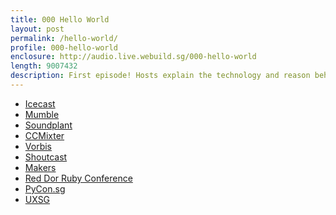 ```yaml
---
title: 000 Hello World
layout: post
permalink: /hello-world/
profile: 000-hello-world
enclosure: http://audio.live.webuild.sg/000-hello-world
length: 9007432
description: First episode! Hosts explain the technology and reason behind this live audio show
---
```

*   [Icecast][1]
*   [Mumble][2]
*   [Soundplant][3]
*   [CCMixter][4]
*   [Vorbis][5]
*   [Shoutcast][6]
*   [Makers][7]
*   [Red Dor Ruby Conference][8]
*   [PyCon.sg][9]
*   [UXSG][10]

 [1]: http://www.icecast.org/
 [2]: http://mumble.sourceforge.net/
 [3]: http://soundplant.org/
 [4]: http://ccmixter.org/
 [5]: http://www.vorbis.com/
 [6]: http://www.shoutcast.com/
 [7]: http://www.amazon.com/Makers-The-New-Industrial-Revolution/dp/0307720950
 [8]: http://reddotrubyconf.com/
 [9]: https://pycon.sg/
 [10]: http://www.uxsg.org/
